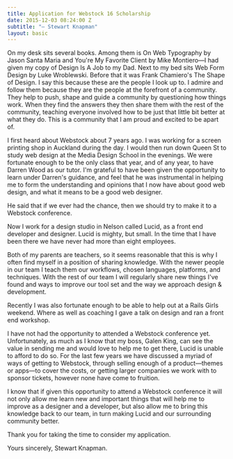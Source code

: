 ```yaml
---
title: Application for Webstock 16 Scholarship
date: 2015-12-03 08:24:00 Z
subtitle: "— Stewart Knapman"
layout: basic
---
```


On my desk sits several books. Among them is On Web Typography by Jason Santa Maria and You're My Favorite Client by Mike Montiero—I had given my copy of Design Is A Job to my Dad. Next to my bed sits Web Form Design by Luke Wroblewski. Before that it was Frank Chamiero's The Shape of Design.
I say this because these are the people I look up to. I admire and follow them because they are the people at the forefront of a community. They help to push, shape and guide a community by questioning how things work. When they find the answers they then share them with the rest of the community, teaching everyone involved how to be just that little bit better at what they do.
This is a community that I am proud and excited to be apart of.

I first heard about Webstock about 7 years ago. I was working for a screen printing shop in Auckland during the day. I would then run down Queen St to study web design at the Media Design School in the evenings. We were fortunate enough to be the only class that year, and of any year, to have Darren Wood as our tutor. I'm grateful to have been given the opportunity to learn under Darren's guidance, and feel that he was instrumental in helping me to form the understanding and opinions that I now have about good web design, and what it means to be a good web designer.

He said that if we ever had the chance, then we should try to make it to a Webstock conference.

Now I work for a design studio in Nelson called Lucid, as a front end developer and designer. Lucid is mighty, but small. In the time that I have been there we have never had more than eight employees.

Both of my parents are teachers, so it seems reasonable that this is why I often find myself in a position of sharing knowledge. With the newer people in our team I teach them our workflows, chosen languages, platforms, and techniques. With the rest of our team I will regularly share new things I've found and ways to improve our tool set and the way we approach design & development.

Recently I was also fortunate enough to be able to help out at a Rails Girls weekend. Where as well as coaching I gave a talk on design and ran a front end workshop.

I have not had the opportunity to attended a Webstock conference yet. Unfortunately, as much as I know that my boss, Galen King, can see the value in sending me and would love to help me to get there, Lucid is unable to afford to do so.
For the last few years we have discussed a myriad of ways of getting to Webstock, through selling enough of a product—themes or apps—to cover the costs, or getting larger companies we work with to sponsor tickets, however none have come to fruition.

I know that if given this opportunity to attend a Webstock conference it will not only allow me learn new and important things that will help me to improve as a designer and a developer, but also allow me to bring this knowledge back to our team, in turn making Lucid and our surrounding community better.

Thank you for taking the time to consider my application.

Yours sincerely,
Stewart Knapman.